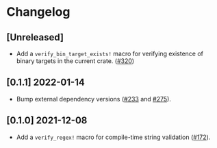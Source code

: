 # Changelog

## [Unreleased]

- Add a `verify_bin_target_exists!` macro for verifying existence of binary targets in the current crate. ([#320](https://github.com/Malax/libcnb.rs/pull/320))

## [0.1.1] 2022-01-14

- Bump external dependency versions ([#233](https://github.com/Malax/libcnb.rs/pull/233) and [#275](https://github.com/Malax/libcnb.rs/pull/275)).

## [0.1.0] 2021-12-08

- Add a `verify_regex!` macro for compile-time string validation ([#172](https://github.com/Malax/libcnb.rs/pull/172)).
